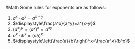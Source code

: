 #Math 
Some rules for exponents are as follows:
1. $a^x\cdot a^y=a^{x+y}$
2. $\displaystyle\frac{a^x}{a^y}=a^{x-y}$
3. $\left(a^x\right)^y=(a^y)^x=a^{xy}$
4. $a^x\cdot b^x=(ab)^x$
5. $\displaystyle\left(\frac{a}{b}\right)^x=\frac{a^x}{b^x}$
